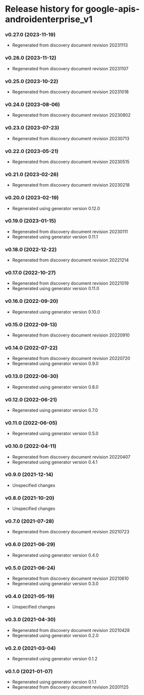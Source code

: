 # Release history for google-apis-androidenterprise_v1

### v0.27.0 (2023-11-19)

* Regenerated from discovery document revision 20231113

### v0.26.0 (2023-11-12)

* Regenerated from discovery document revision 20231107

### v0.25.0 (2023-10-22)

* Regenerated from discovery document revision 20231018

### v0.24.0 (2023-08-06)

* Regenerated from discovery document revision 20230802

### v0.23.0 (2023-07-23)

* Regenerated from discovery document revision 20230713

### v0.22.0 (2023-05-21)

* Regenerated from discovery document revision 20230515

### v0.21.0 (2023-02-26)

* Regenerated from discovery document revision 20230218

### v0.20.0 (2023-02-19)

* Regenerated using generator version 0.12.0

### v0.19.0 (2023-01-15)

* Regenerated from discovery document revision 20230111
* Regenerated using generator version 0.11.1

### v0.18.0 (2022-12-22)

* Regenerated from discovery document revision 20221214

### v0.17.0 (2022-10-27)

* Regenerated from discovery document revision 20221019
* Regenerated using generator version 0.11.0

### v0.16.0 (2022-09-20)

* Regenerated using generator version 0.10.0

### v0.15.0 (2022-09-13)

* Regenerated from discovery document revision 20220910

### v0.14.0 (2022-07-22)

* Regenerated from discovery document revision 20220720
* Regenerated using generator version 0.9.0

### v0.13.0 (2022-06-30)

* Regenerated using generator version 0.8.0

### v0.12.0 (2022-06-21)

* Regenerated using generator version 0.7.0

### v0.11.0 (2022-06-05)

* Regenerated using generator version 0.5.0

### v0.10.0 (2022-04-11)

* Regenerated from discovery document revision 20220407
* Regenerated using generator version 0.4.1

### v0.9.0 (2021-12-14)

* Unspecified changes

### v0.8.0 (2021-10-20)

* Unspecified changes

### v0.7.0 (2021-07-28)

* Regenerated from discovery document revision 20210723

### v0.6.0 (2021-06-29)

* Regenerated using generator version 0.4.0

### v0.5.0 (2021-06-24)

* Regenerated from discovery document revision 20210610
* Regenerated using generator version 0.3.0

### v0.4.0 (2021-05-19)

* Unspecified changes

### v0.3.0 (2021-04-30)

* Regenerated from discovery document revision 20210428
* Regenerated using generator version 0.2.0

### v0.2.0 (2021-03-04)

* Regenerated using generator version 0.1.2

### v0.1.0 (2021-01-07)

* Regenerated using generator version 0.1.1
* Regenerated from discovery document revision 20201125

